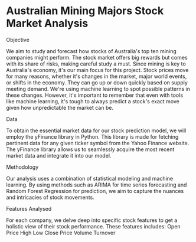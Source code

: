 # Australian Mining Majors Stock Market Analysis

Objective

We aim to study and forecast how stocks of Australia's top ten mining companies might perform. The stock market offers big rewards but comes with its share of risks, making careful study a must. Since mining is key to Australia's economy, it's our main focus for this project.
Stock prices move for many reasons, whether it's changes in the market, major world events, or shifts in the economy. They can go up or down quickly based on supply meeting demand. We're using machine learning to spot possible patterns in these changes. However, it's important to remember that even with tools like machine learning, it's tough to always predict a stock's exact move given how unpredictable the market can be.

Data

To obtain the essential market data for our stock prediction model, we will employ the yFinance library in Python. This library is made for fetching pertinent data for any given ticker symbol from the Yahoo Finance website. The yFinance library allows us to seamlessly acquire the most recent market data and integrate it into our model.


Methodology

Our analysis uses a combination of statistical modeling and machine learning. By using methods such as ARIMA for time series forecasting and Random Forest Regression for prediction, we aim to capture the nuances and intricacies of stock movements.


Features Analysed

For each company, we delve deep into specific stock features to get a holistic view of their stock performance. These features includes: 
Open Price 
High
Low
Close Price 
Volume 
Turnover
